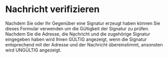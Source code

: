 # Nachricht verifizieren

Nachdem Sie oder Ihr Gegenüber eine Signatur erzeugt haben können Sie dieses Formular verwenden um die Gültigkeit der Signatur zu prüfen.  Nachdem Sie die Adresse, die Nachricht und die zugehörige Signatur eingegeben haben wird Ihnen GÜLTIG angezeigt, wenn die Signatur entsprechend mit der Adresse und der Nachricht übereinstimmt, ansonsten wird UNGÜLTIG angezeigt.
